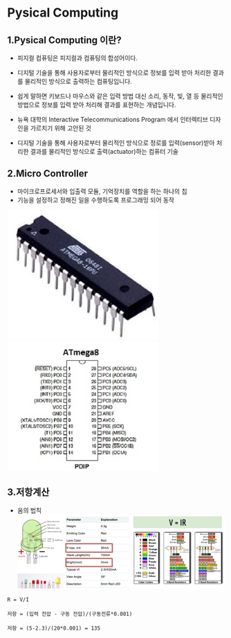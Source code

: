# Pysical Computing

## 1.Pysical Computing 이란?
- 피지컬 컴퓨팅은 피지컬과 컴퓨팅의 합성어이다. 
- 디지털 기술을 통해 사용자로부터 물리적인 방식으로 정보를 입력 받아 처리한 결과를 물리적인 방식으로 출력하는 컴퓨팅입니다. 
- 쉽게 말하면 키보드나 마우스와 같은 입력 방법 대신 소리, 동작, 빛, 열 등 물리적인 방법으로 정보를 입력 받아 처리해 결과를 표현하는 개념입니다.


- 뉴욕 대학의 Interactive Telecommunications Program 에서 인터렉티브 디자인을 가르치기 위해 고안된 것
- 디지털 기술을 통해 사용자로부터 물리적인 방식으로 정로를 입력(sensor)받아 처리한 결과를 물리적인 방식으로 출력(actuator)하는 컴퓨터 기술

## 2.Micro Controller
- 마이크로프로세서와 입출력 모듈, 기억장치를 역할을 하는 하나의 칩
- 기능을 설정하고 정해진 일을 수행하도록 프로그래밍 되어 동작

![micro_controller1](./pic/micro_controller1.png)
![micro_controller1](./pic/micro_controller2.png)

## 3.저항계산
- 옴의 법칙
![micro_controller1](./pic/Resistance.png)

``` 
R = V/I 

저항 = (입력 전압 - 구동 전압)/(구동전류*0.001)

저항 = (5-2.3)/(20*0.001) = 135

```

